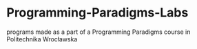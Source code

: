 # Programming-Paradigms-Labs
programs made as a part of a Programming Paradigms course in Politechnika Wrocławska
